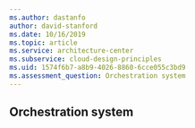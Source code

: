 ```yaml
---
ms.author: dastanfo
author: david-stanford
ms.date: 10/16/2019
ms.topic: article
ms.service: architecture-center
ms.subservice: cloud-design-principles
ms.uid: 1574f6b7-a8b9-4026-8860-6cce055c3bd9
ms.assessment_question: Orchestration system
---
```

## Orchestration system


